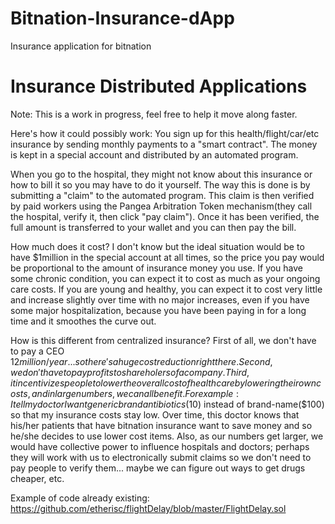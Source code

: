# Bitnation-Insurance-dApp
Insurance application for bitnation
# Insurance Distributed Applications
Note: This is a work in progress, feel free to help it move along faster.

Here's how it could possibly work:
You sign up for this health/flight/car/etc insurance by sending monthly payments to a "smart contract". The money is kept in a special account and distributed by an automated program.

When you go to the hospital, they might not know about this insurance or how to bill it so you may have to do it yourself. The way this is done is by submitting a "claim" to the automated program. This claim is then verified by paid workers using the Pangea Arbitration Token mechanism(they call the hospital, verify it, then click "pay claim"). Once it has been verified, the full amount is transferred to your wallet and you can then pay the bill.

How much does it cost? I don't know but the ideal situation would be to have $1million in the special account at all times, so the price you pay would be proportional to the amount of insurance money you use. If you have some chronic condition, you can expect it to cost as much as your ongoing care costs. If you are young and healthy, you can expect it to cost very little and increase slightly over time with no major increases, even if you have some major hospitalization, because you have been paying in for a long time and it smoothes the curve out. 

How is this different from centralized insurance? First of all, we don't have to pay a CEO $12million/year... so there's a huge cost reduction right there. Second, we don't have to pay profits to shareholers of a company. Third, it incentivizes people to lower the overall cost of health care by lowering their own costs, and in large numbers, we can all benefit. For example: I tell my doctor I want generic brand antibiotics($10) instead of brand-name($100) so that my insurance costs stay low. Over time, this doctor knows that his/her patients that have bitnation insurance want to save money and so he/she decides to use lower cost items. Also, as our numbers get larger, we would have collective power to influence hospitals and doctors; perhaps they will work with us to electronically submit claims so we don't need to pay people to verify them... maybe we can figure out ways to get drugs cheaper, etc.

Example of code already existing:
https://github.com/etherisc/flightDelay/blob/master/FlightDelay.sol

